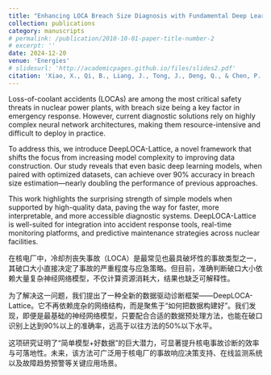```yaml
---
title: "Enhancing LOCA Breach Size Diagnosis with Fundamental Deep Learning Models and Optimized Dataset Construction"
collection: publications
category: manuscripts
# permalink: /publication/2010-10-01-paper-title-number-2
# excerpt: ''
date: 2024-12-20
venue: 'Energies'
# slidesurl: 'http://academicpages.github.io/files/slides2.pdf'
citation: 'Xiao, X., Qi, B., Liang, J., Tong, J., Deng, Q., & Chen, P. (2023). Enhancing LOCA Breach Size Diagnosis with Fundamental Deep Learning Models and Optimized Dataset Construction. Energies, 17(1), 159.'
---
```


Loss-of-coolant accidents (LOCAs) are among the most critical safety threats in nuclear power plants, with breach size being a key factor in emergency response. However, current diagnostic solutions rely on highly complex neural network architectures, making them resource-intensive and difficult to deploy in practice.

To address this, we introduce DeepLOCA-Lattice, a novel framework that shifts the focus from increasing model complexity to improving data construction. Our study reveals that even basic deep learning models, when paired with optimized datasets, can achieve over 90% accuracy in breach size estimation—nearly doubling the performance of previous approaches.

This work highlights the surprising strength of simple models when supported by high-quality data, paving the way for faster, more interpretable, and more accessible diagnostic systems. DeepLOCA-Lattice is well-suited for integration into accident response tools, real-time monitoring platforms, and predictive maintenance strategies across nuclear facilities.



在核电厂中，冷却剂丧失事故（LOCA）是最常见也最具破坏性的事故类型之一，其破口大小直接决定了事故的严重程度与应急策略。但目前，准确判断破口大小依赖大量复杂神经网络模型，不仅计算资源消耗大，结果也缺乏可解释性。

为了解决这一问题，我们提出了一种全新的数据驱动诊断框架——DeepLOCA-Lattice。它不再依赖庞杂的网络结构，而是聚焦于“如何把数据构建好”。我们发现，即便是最基础的神经网络模型，只要配合合适的数据预处理方法，也能在破口识别上达到90%以上的准确率，远高于以往方法的50%以下水平。

这项研究证明了“简单模型+好数据”的巨大潜力，可显著提升核电事故诊断的效率与可落地性。未来，该方法可广泛用于核电厂的事故响应决策支持、在线监测系统以及故障趋势预警等关键应用场景。